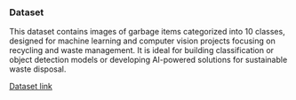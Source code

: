 ### Dataset

This dataset contains images of garbage items categorized into 10 classes, designed for machine learning and computer vision projects focusing on recycling and waste management. It is ideal for building classification or object detection models or developing AI-powered solutions for sustainable waste disposal.

[Dataset link](https://www.kaggle.com/datasets/sumn2u/garbage-classification-v2/data)

